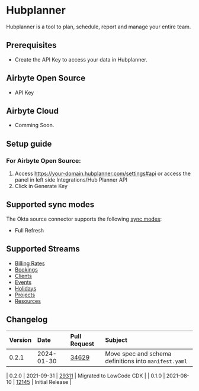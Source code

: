 # Hubplanner

Hubplanner is a tool to plan, schedule, report and manage your entire team.

## Prerequisites
* Create the API Key to access your data in Hubplanner.

## Airbyte Open Source
* API Key

## Airbyte Cloud
* Comming Soon.


## Setup guide
### For Airbyte Open Source:

1. Access https://your-domain.hubplanner.com/settings#api or access the panel in left side Integrations/Hub Planner API
2. Click in Generate Key

## Supported sync modes

The Okta source connector supports the following [sync modes](https://docs.airbyte.com/cloud/core-concepts#connection-sync-modes):
 - Full Refresh

## Supported Streams

- [Billing Rates](https://github.com/hubplanner/API/blob/master/Sections/billingrate.md)
- [Bookings](https://github.com/hubplanner/API/blob/master/Sections/bookings.md)
- [Clients](https://github.com/hubplanner/API/blob/master/Sections/clients.md)
- [Events](https://github.com/hubplanner/API/blob/master/Sections/events.md)
- [Holidays](https://github.com/hubplanner/API/blob/master/Sections/holidays.md)
- [Projects](https://github.com/hubplanner/API/blob/master/Sections/project.md)
- [Resources](https://github.com/hubplanner/API/blob/master/Sections/resource.md)


## Changelog

| Version | Date       | Pull Request                                             | Subject                                                                        |
|:--------|:-----------|:---------------------------------------------------------|:-------------------------------------------------------------------------------|
| 0.2.1 | 2024-01-30 | [34629](https://github.com/airbytehq/airbyte/pull/34629) | Move spec and schema definitions into `manifest.yaml` |

| 0.2.0   | 2021-09-31 | [29311](https://github.com/airbytehq/airbyte/pull/29311)   | Migrated to LowCode              CDK                                                                |
| 0.1.0   | 2021-08-10 | [12145](https://github.com/airbytehq/airbyte/pull/12145)   | Initial Release                                                                |

